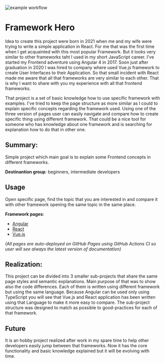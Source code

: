 
![example workflow](https://github.com/radek2s/Framework-Hero/actions/workflows/master.yml/badge.svg)

# Framework Hero

Idea to create this project were born in 2021 when me and my wife were trying to write a simple application in React. For me that was the first time when I get acquainted with this most popular Framework. But it looks very similar to other frameworks taht I used in my short JavaScript career. I've started my Frontend adventure using Angular 4 in 2017. Soon just after graduation in 2020 I was hired to company where used Vue.js framework to create User Interfaces to their Application. So that small incident with React made me aware that all that frameworks are very similar to each other. That is why I want to share with you my experience with all that frontend frameworks.

That project is a set of basic knowledge how to use specific framework with examples. I've tried to keep the page structure as more similar as I could to explain specific concepts regarding the framework used. Using  one of the three version of pages user can easily navigate and compare how to create specific thing using different framework. That could be a nice tool for someone who has knowledge about one framework and is searching for explanation how to do that in other one.

## Summary:
Simple project which main goal is to explain some Frontend concepts in different frameworks.

**Destinantion group**: beginners, intermediate developers

## Usage
Open specific page, find the topic that you are interested in and compare it with other framework opening the same topic in the same place.

**Framework pages**: 
- [Angular](https://radek2s.github.io/Framework-Hero/angular)
- [React](https://radek2s.github.io/Framework-Hero/react)
- [Vue.js](https://radek2s.github.io/Framework-Hero/vue)

*(All pages are auto-deployed on GitHub Pages using GitHub Actions CI so user will see always the latest version of documentation)*

## Realization:

This project can be divided into 3 smaller sub-projects that share the same page styles and semantic explanations. Main purpose of that was to show also the code differences.
Each of them is written using different framework but using the same language. Because Angular can be used only using TypeScript you will see that Vue.js and React application has been written using that Language to make it more easy to compare. The sub-project structure
was designed to match as possible to good-practices for each of that framework. 

## Future
It is an hobby project realized after work in my spare time to help other developers easily jump between that frameworks. Now it has the core functionality and basic knowledge explained but it will be evolving with time.
